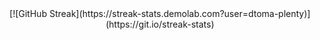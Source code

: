 <div style="text-align:center">[![GitHub Streak](https://streak-stats.demolab.com?user=dtoma-plenty)](https://git.io/streak-stats)</div>
